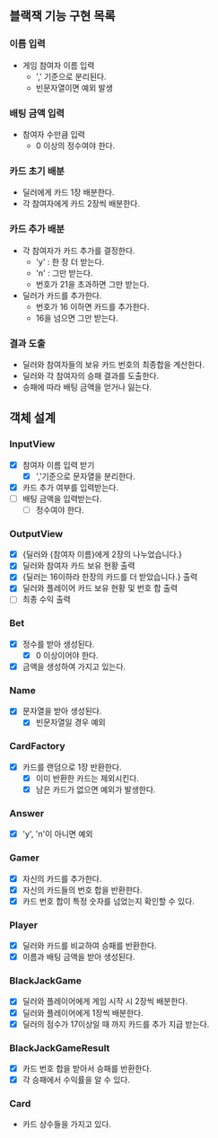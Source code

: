 ## 블랙잭 기능 구현 목록

### 이름 입력
- 게임 참여자 이름 입력
  - ',' 기준으로 분리된다.
  - 빈문자열이면 예외 발생

### 배팅 금액 입력
- 참여자 수만큼 입력
  - 0 이상의 정수여야 한다.

### 카드 초기 배분
- 딜러에게 카드 1장 배분한다.
- 각 참여자에게 카드 2장씩 배분한다.

### 카드 추가 배분
- 각 참여자가 카드 추가를 결정한다.
  - 'y' : 한 장 더 받는다.
  - 'n' : 그만 받는다.
  - 번호가 21을 초과하면 그만 받는다.
- 딜러가 카드를 추가한다.
  - 번호가 16 이하면 카드를 추가한다.
  - 16을 넘으면 그만 받는다.

### 결과 도출
- 딜러와 참여자들의 보유 카드 번호의 최종합을 계산한다.
- 딜러와 각 참여자의 승패 결과를 도출한다.
- 승패에 따라 배팅 금액을 얻거나 잃는다.


## 객체 설계

### InputView
- [X] 참여자 이름 입력 받기
  - [X] ','기준으로 문자열을 분리한다.
- [X] 카드 추가 여부를 입력받는다.
- [ ] 배팅 금액을 입력받는다.
  - [ ] 정수여야 한다.

### OutputView
- [X] {딜러와 {참여자 이름}에게 2장의 나누었습니다.}
- [X] 딜러와 참여자 카드 보유 현황 출력
- [X] {딜러는 16이하라 한장의 카드를 더 받았습니다.} 출력
- [X] 딜러와 플레이어 카드 보유 현황 및 번호 합 출력
- [ ] 최종 수익 출력

### Bet
- [X] 정수를 받아 생성된다.
  - [X] 0 이상이어야 한다.
- [X] 금액을 생성하여 가지고 있는다.

### Name
- [X] 문자열을 받아 생성된다.
  - [X] 빈문자열일 경우 예외

### CardFactory
- [X] 카드를 랜덤으로 1장 반환한다.
  - [X] 이미 반환한 카드는 제외시킨다.
  - [X] 남은 카드가 없으면 예외가 발생한다.

### Answer
- [X] 'y', 'n'이 아니면 예외

### Gamer
- [X] 자신의 카드를 추가한다.
- [X] 자신의 카드들의 번호 합을 반환한다.
- [X] 카드 번호 합이 특정 숫자를 넘었는지 확인할 수 있다.

### Player
- [X] 딜러와 카드를 비교하여 승패를 반환한다.
- [X] 이름과 배팅 금액을 받아 생성된다.

### BlackJackGame
- [X] 딜러와 플레이어에게 게임 시작 시 2장씩 배분한다.
- [X] 딜러와 플레이어에게 1장씩 배분한다.
- [X] 딜러의 점수가 17이상일 때 까지 카드를 추가 지급 받는다.

### BlackJackGameResult
- [X] 카드 번호 합을 받아서 승패를 반환한다.
- [X] 각 승패에서 수익률을 알 수 있다.

### Card
- 카드 상수들을 가지고 있다.

